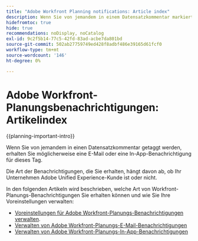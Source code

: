 ```yaml
---
title: "Adobe Workfront Planning notifications: Article index"
description: Wenn Sie von jemandem in einem Datensatzkommentar markiert werden, erhalten Sie möglicherweise E-Mail- oder In-App-Benachrichtigungen zu diesem Tag. Die Art der Benachrichtigungen, die Sie erhalten, hängt davon ab, ob Ihr Unternehmen Adobe Unified Experience-Kunde ist oder nicht. In den folgenden Artikeln wird beschrieben, welche Art von Workfront-Planungs-Benachrichtigungen Sie erhalten können und wie Sie Ihre Voreinstellungen verwalten.
hidefromtoc: true
hide: true
recommendations: noDisplay, noCatalog
exl-id: 9c2f5b14-77c5-42fd-83ad-acbe7da801bd
source-git-commit: 502ab27759749ed428f8adbf486e39165d61fcf0
workflow-type: tm+mt
source-wordcount: '146'
ht-degree: 0%

---
```


# Adobe Workfront-Planungsbenachrichtigungen: Artikelindex

<!--add this to major TOC and Planning article index-->

{{planning-important-intro}}

Wenn Sie von jemandem in einen Datensatzkommentar getaggt werden, erhalten Sie möglicherweise eine E-Mail oder eine In-App-Benachrichtigung für dieses Tag.

Die Art der Benachrichtigungen, die Sie erhalten, hängt davon ab, ob Ihr Unternehmen Adobe Unified Experience-Kunde ist oder nicht.

In den folgenden Artikeln wird beschrieben, welche Art von Workfront-Planungs-Benachrichtigungen Sie erhalten können und wie Sie Ihre Voreinstellungen verwalten:

* [Voreinstellungen für Adobe Workfront-Planungs-Benachrichtigungen verwalten](/help/quicksilver/planning/notifications/manage-notification-preferences.md).
* [Verwalten von Adobe Workfront-Planungs-E-Mail-Benachrichtigungen](/help/quicksilver/planning/notifications/manage-planning-email-notifications.md)
* [Verwalten von Adobe Workfront-Planungs-In-App-Benachrichtigungen](/help/quicksilver/planning/notifications/manage-planning-in-app-notifications.md)
